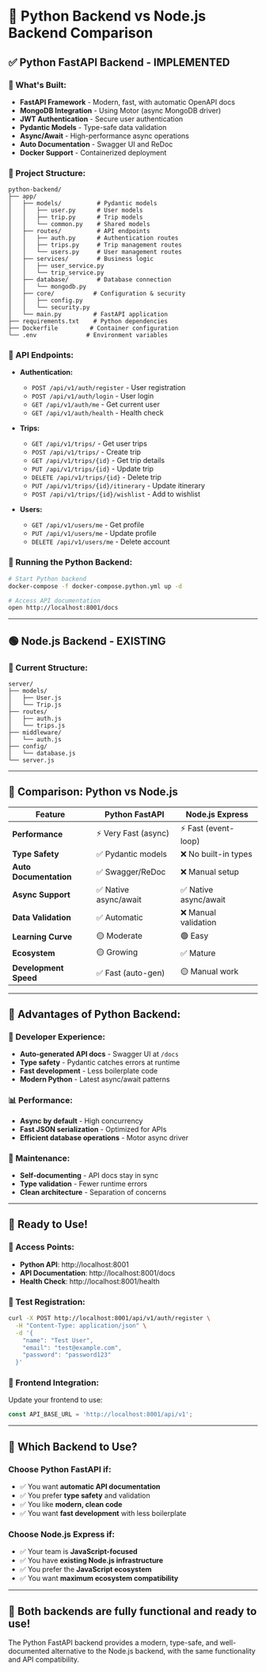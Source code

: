 # 🐍 Python Backend vs Node.js Backend Comparison

## ✅ **Python FastAPI Backend - IMPLEMENTED**

### **🚀 What's Built:**
- **FastAPI Framework** - Modern, fast, with automatic OpenAPI docs
- **MongoDB Integration** - Using Motor (async MongoDB driver)
- **JWT Authentication** - Secure user authentication
- **Pydantic Models** - Type-safe data validation
- **Async/Await** - High-performance async operations
- **Auto Documentation** - Swagger UI and ReDoc
- **Docker Support** - Containerized deployment

### **📁 Project Structure:**
```
python-backend/
├── app/
│   ├── models/          # Pydantic models
│   │   ├── user.py      # User models
│   │   ├── trip.py      # Trip models
│   │   └── common.py    # Shared models
│   ├── routes/          # API endpoints
│   │   ├── auth.py      # Authentication routes
│   │   ├── trips.py     # Trip management routes
│   │   └── users.py     # User management routes
│   ├── services/        # Business logic
│   │   ├── user_service.py
│   │   └── trip_service.py
│   ├── database/        # Database connection
│   │   └── mongodb.py
│   ├── core/           # Configuration & security
│   │   ├── config.py
│   │   └── security.py
│   └── main.py         # FastAPI application
├── requirements.txt    # Python dependencies
├── Dockerfile         # Container configuration
└── .env              # Environment variables
```

### **🎯 API Endpoints:**
- **Authentication:**
  - `POST /api/v1/auth/register` - User registration
  - `POST /api/v1/auth/login` - User login
  - `GET /api/v1/auth/me` - Get current user
  - `GET /api/v1/auth/health` - Health check

- **Trips:**
  - `GET /api/v1/trips/` - Get user trips
  - `POST /api/v1/trips/` - Create trip
  - `GET /api/v1/trips/{id}` - Get trip details
  - `PUT /api/v1/trips/{id}` - Update trip
  - `DELETE /api/v1/trips/{id}` - Delete trip
  - `PUT /api/v1/trips/{id}/itinerary` - Update itinerary
  - `POST /api/v1/trips/{id}/wishlist` - Add to wishlist

- **Users:**
  - `GET /api/v1/users/me` - Get profile
  - `PUT /api/v1/users/me` - Update profile
  - `DELETE /api/v1/users/me` - Delete account

### **🔧 Running the Python Backend:**
```bash
# Start Python backend
docker-compose -f docker-compose.python.yml up -d

# Access API documentation
open http://localhost:8001/docs
```

---

## 🟢 **Node.js Backend - EXISTING**

### **📁 Current Structure:**
```
server/
├── models/
│   ├── User.js
│   └── Trip.js
├── routes/
│   ├── auth.js
│   └── trips.js
├── middleware/
│   └── auth.js
├── config/
│   └── database.js
└── server.js
```

---

## 🔄 **Comparison: Python vs Node.js**

| Feature | Python FastAPI | Node.js Express |
|---------|---------------|-----------------|
| **Performance** | ⚡ Very Fast (async) | ⚡ Fast (event-loop) |
| **Type Safety** | ✅ Pydantic models | ❌ No built-in types |
| **Auto Documentation** | ✅ Swagger/ReDoc | ❌ Manual setup |
| **Async Support** | ✅ Native async/await | ✅ Native async/await |
| **Data Validation** | ✅ Automatic | ❌ Manual validation |
| **Learning Curve** | 🟡 Moderate | 🟢 Easy |
| **Ecosystem** | 🟡 Growing | ✅ Mature |
| **Development Speed** | ✅ Fast (auto-gen) | 🟡 Manual work |

---

## 🎯 **Advantages of Python Backend:**

### **🚀 Developer Experience:**
- **Auto-generated API docs** - Swagger UI at `/docs`
- **Type safety** - Pydantic catches errors at runtime
- **Fast development** - Less boilerplate code
- **Modern Python** - Latest async/await patterns

### **📊 Performance:**
- **Async by default** - High concurrency
- **Fast JSON serialization** - Optimized for APIs
- **Efficient database operations** - Motor async driver

### **🔧 Maintenance:**
- **Self-documenting** - API docs stay in sync
- **Type validation** - Fewer runtime errors
- **Clean architecture** - Separation of concerns

---

## 🎉 **Ready to Use!**

### **🔗 Access Points:**
- **Python API**: http://localhost:8001
- **API Documentation**: http://localhost:8001/docs
- **Health Check**: http://localhost:8001/health

### **🧪 Test Registration:**
```bash
curl -X POST http://localhost:8001/api/v1/auth/register \
  -H "Content-Type: application/json" \
  -d '{
    "name": "Test User",
    "email": "test@example.com", 
    "password": "password123"
  }'
```

### **📱 Frontend Integration:**
Update your frontend to use:
```javascript
const API_BASE_URL = 'http://localhost:8001/api/v1';
```

---

## 🤔 **Which Backend to Use?**

### **Choose Python FastAPI if:**
- ✅ You want **automatic API documentation**
- ✅ You prefer **type safety** and validation
- ✅ You like **modern, clean code**
- ✅ You want **fast development** with less boilerplate

### **Choose Node.js Express if:**
- ✅ Your team is **JavaScript-focused**
- ✅ You have **existing Node.js infrastructure**
- ✅ You prefer the **JavaScript ecosystem**
- ✅ You want **maximum ecosystem compatibility**

---

## 🚀 **Both backends are fully functional and ready to use!**

The Python FastAPI backend provides a modern, type-safe, and well-documented alternative to the Node.js backend, with the same functionality and API compatibility.
